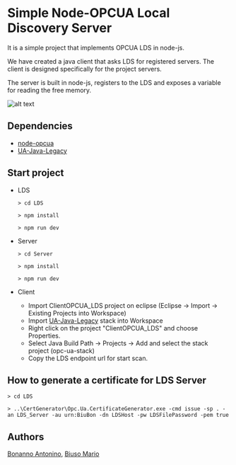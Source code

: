 # Simple Node-OPCUA Local Discovery Server

It is a simple project that implements OPCUA LDS in node-js.

We have created a java client that asks LDS for registered servers. The client is designed specifically for the project servers.

The server is built in node-js, registers to the LDS and exposes a variable for reading the free memory.

![alt text](https://github.com/AntoninoBonanno/ProgettoII/blob/master/LDS.png)

## Dependencies

* [node-opcua](https://github.com/node-opcua/node-opcua/)
* [UA-Java-Legacy](https://github.com/OPCFoundation/UA-Java-Legacy)

## Start project

* LDS

    `> cd LDS`
    
    `> npm install`
    
    `> npm run dev`
    
* Server

    `> cd Server`
    
    `> npm install`
    
    `> npm run dev`
    
* Client

    - Import ClientOPCUA_LDS project on eclipse (Eclipse -> Import -> Existing Projects into Workspace)
    - Import [UA-Java-Legacy](https://github.com/OPCFoundation/UA-Java-Legacy) stack into Workspace
    - Right click on the project "ClientOPCUA_LDS" and choose Properties.
    - Select Java Build Path -> Projects -> Add and select the stack project (opc-ua-stack)
    - Copy the LDS endpoint url for start scan.


## How to generate a certificate for LDS Server

`> cd LDS`

`> ..\CertGenerator\Opc.Ua.CertificateGenerator.exe -cmd issue -sp . -an LDS_Server -au urn:BiuBon -dn LDSHost -pw LDSFilePassword -pem true`

## Authors

[Bonanno Antonino](https://github.com/AntoninoBonanno), [Biuso Mario](https://github.com/Mariobiuso)
